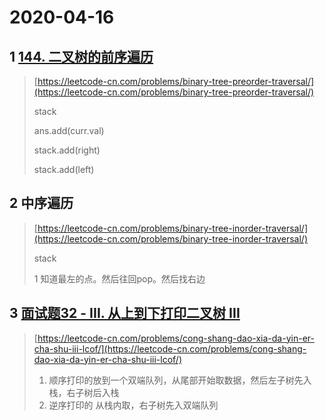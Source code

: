 # 2020-04-16

## 1 [144. 二叉树的前序遍历](https://leetcode-cn.com/problems/binary-tree-preorder-traversal/)

> [https://leetcode-cn.com/problems/binary-tree-preorder-traversal/](https://leetcode-cn.com/problems/binary-tree-preorder-traversal/)
>
> stack
>
> ans.add\(curr.val\)
>
> stack.add\(right\)
>
> stack.add\(left\)

## 2 中序遍历

> [https://leetcode-cn.com/problems/binary-tree-inorder-traversal/](https://leetcode-cn.com/problems/binary-tree-inorder-traversal/)
>
> stack
>
> 1 知道最左的点。然后往回pop。然后找右边

## 3 [面试题32 - III. 从上到下打印二叉树 III](https://leetcode-cn.com/problems/cong-shang-dao-xia-da-yin-er-cha-shu-iii-lcof/)

> [https://leetcode-cn.com/problems/cong-shang-dao-xia-da-yin-er-cha-shu-iii-lcof/](https://leetcode-cn.com/problems/cong-shang-dao-xia-da-yin-er-cha-shu-iii-lcof/)
>
> 1. 顺序打印的放到一个双端队列，从尾部开始取数据，然后左子树先入栈，右子树后入栈
> 2. 逆序打印的 从栈内取，右子树先入双端队列



